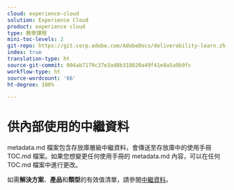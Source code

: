 ```yaml
---
cloud: experience-cloud
solution: Experience Cloud
product: experience cloud
type: 教學課程
mini-toc-levels: 2
git-repo: https://git.corp.adobe.com/AdobeDocs/deliverability-learn.zh-Hant
index: true
translation-type: ht
source-git-commit: 004ab7179c37e3ad8b318020a49f41e8a5a9b9fc
workflow-type: ht
source-wordcount: '66'
ht-degree: 100%

---
```



# 供內部使用的中繼資料

metadata.md 檔案包含存放庫層級中繼資料，會傳送至存放庫中的使用手冊 TOC.md 檔案。如果您想變更任何使用手冊的 metadata.md 內容，可以在任何 TOC.md 檔案中進行更改。

如需&#x200B;**解決方案**、**產品**&#x200B;和&#x200B;**類型**&#x200B;的有效值清單，請參閱[中繼資料](https://experienceleague.adobe.com/docs/authoring-guide-exl/using/editing/user-guide-setup/metadata.html?lang=en)。
